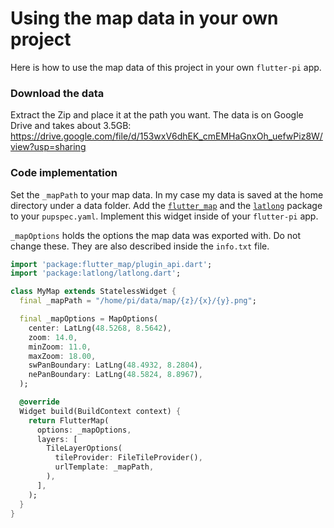 # Using the map data in your own project

Here is how to use the map data of this project in your own `flutter-pi` app.

### Download the data
Extract the Zip and place it at the path you want. The data is on Google Drive and takes about 3.5GB:
https://drive.google.com/file/d/153wxV6dhEK_cmEMHaGnxOh_uefwPiz8W/view?usp=sharing

### Code implementation

Set the `_mapPath` to your map data. In my case my data is saved at the home directory under a data folder.
Add the [`flutter_map`](https://pub.dev/packages/flutter_map) and the [`latlong`](https://pub.dev/packages/latlong) package to your `pupspec.yaml`.
Implement this widget inside of your `flutter-pi` app.

`_mapOptions` holds the options the map data was exported with. Do not change these. They are also described inside the `info.txt` file.

```dart
import 'package:flutter_map/plugin_api.dart';
import 'package:latlong/latlong.dart';

class MyMap extends StatelessWidget {
  final _mapPath = "/home/pi/data/map/{z}/{x}/{y}.png";

  final _mapOptions = MapOptions(
    center: LatLng(48.5268, 8.5642),
    zoom: 14.0,
    minZoom: 11.0,
    maxZoom: 18.00,
    swPanBoundary: LatLng(48.4932, 8.2804),
    nePanBoundary: LatLng(48.5824, 8.8967),
  );

  @override
  Widget build(BuildContext context) {
    return FlutterMap(
      options: _mapOptions,
      layers: [
        TileLayerOptions(
          tileProvider: FileTileProvider(),
          urlTemplate: _mapPath,
        ),
      ],
    );
  }
}
```
